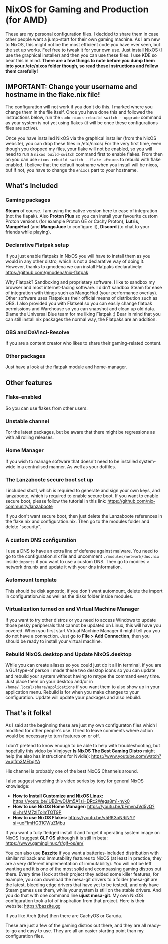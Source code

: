 # NixOS for Gaming and Production (for AMD)

These are my personal configuration files. I decided to share them in case other people want a jump-start for their own gaming machine. As I am new to NixOS, this might not be the most efficient code you have ever seen, but the set up works. Feel free to tweak it for your own use. Just install NixOS (I use the graphical installer) and then you can use these files. I use KDE so bear this in mind.
**There are a few things to note before you dump them into your /etc/nixos folder though, so read these instructions and follow them carefully!**

## IMPORTANT: Change your username and hostname in the flake.nix file!
The configuration will not work if you don't do this. I marked where you change them in the file itself. Once you have done this and followed the instructions below, run the `sudo nixos-rebuild switch --upgrade` command as your system is not yet using flakes (it will be once these configurations files are active).

Once you have installed NixOS via the graphical installer (from the NixOS website), you can drop these files in /etc/nixos/ 
For the very first time, even though you dropped my files, your flake will not be enabled, so you will need to run a `nixos build-switch` command first to enable flakes. From then on you can use `nixos-rebuild switch --flake .#nixos` to rebuild with flake enabled. I believe that the default hostname when you install will be nixos, buf if not, you have to change the `#nixos` part to your hostname.

## What's Included


### Gaming packages
**Steam** of course. I am using the native version here to ease of integration (not the flapak). Also **Proton Plus** so you can install your favourite custom Proton versions (for example Proton GE or Cachy Proton), **Lutris**, **MangoHud** (and **MangoJuce** to configure it), **Discord** (to chat to your friends while playing).

### Declarative Flatpak setup
If you just enable flatpaks in NixOS you will have to install them as you would in any other distro, which is not a declarative way of doing it. However, thanks to gmodena we can install Flatpaks declaratively: https://github.com/gmodena/nix-flatpak

Why Flatpak? Sandboxing and proprietary software. I like to sandbox my browser and most internet-facing software. I didn't sandbox Steam for ease of integration with things such as MangoHud (your performance overlay). Other software uses Flatpak as their official means of distribution such as OBS. I also provided you with Flatseal so you can easily change flatpak permissions and Warehouse so you can snapshot and clean up old data. Blame the Universal Blue team for me liking Flatpak ;)
Bear in mind that you can still install nix packages the normal way, the Flatpaks are an addition.

### OBS and DaVinci-Resolve
If you are a content creator who likes to share their gaming-related content.

### Other packages
Just have a look at the flatpak module and home-manager.

## Other features

### Flake-enabled
So you can use flakes from other users.

### Unstable channel
For the latest packages, but be aware that there might be regressions as with all rolling releases.

### Home Manager
If you wish to manage software that doesn't need to be installed system-wide in a centralised manner. As well as your dotfiles.

### The Lanzaboote secure boot set up 
I included sbctl, which is required to generate and sign your own keys, and lanzaboote, which is required to enable secure boot. If you want to enable secure boot, please follow the tutorial in this link: https://github.com/nix-community/lanzaboote 

If you don't want secure boot, then just delete the Lanzaboote references in the flake.nix and configuration.nix. Then go to the modules folder and delete "security".

### A custom DNS configuration
I use a DNS to have an extra line of defense against malware. You need to go to the configuration.nix file and uncomment `./modules/network/dns.nix` inside `imports` if you want to use a custom DNS. Then go to modiles > network dns.nix and update it with your dns information.

### Automount template
This should be disk agnostic, if you don't want automount, delete the import in configuration.nix as well as the disks folder inside modules.

### Virtualization turned on and Virtual Machine Manager
If you want to try other distros or you need to access Windows to update those pesky peripherals that cannot be updated on Linux, this will have you covered. When you first start Virtual Machine Manager it might tell you you do not have a connection. Just go to **File > Add Connection**, then you should be ready to install your virtual machine.

### Rebuild NixOS.desktop and Update NixOS.desktop
While you can create aliases so you could just do it all in terminal, if you are a GUI type-of person I made these two desktop icons so you can update and rebuild your system without having to retype the command every time. Just place them on your desktop and/or in `/home/.local/share/applications` if you want them to also show up in your application menu. Rebuild is for when you make changes to your configuration. Update will update your packages and also rebuild.

## That's it folks!
As I said at the beginning these are just my own configuraton files which I modified for other people's use. I tried to leave comments where action would be necessary to turn features on or off. 

I don't pretend to know enough to be able to help with troubleshooting, but hopefully this video by Vimjoyer **Is NixOS The Best Gaming Distro** might help (he also has instructions for Nvidia): https://www.youtube.com/watch?v=qlfm3MEbqYA

His channel is probably one of the best NixOS Channels around.

I also suggest watching this video series by tony for general NixOS knowledge:

- **How to Install Customize and NixOS Linux:** https://youtu.be/lUB2rwDUm5A?si=DRc2Wegs8m1-nvk0
- **How to use NixOS Home Manager:** https://youtu.be/bFmvnJVd5yQ?si=hrMM7zITolmTOT9P
- **How to use NixOS Flakes:** https://youtu.be/v5RK3oNRiNY?si=uoFImHG31CWuZMbu

If you want a fully fledged install it and forget it operating system image on NixOS I suggest **GLF OS** although it is still in beta: https://www.gaminglinux.fr/glf-os/en/ 

You can also use **Bazzite** if you want a batteries-included distribution with similar rollback and immutability features to NixOS (at least in practice, they are a very different implementation of immutability). You will not be left wanting and it is one of the most solid and ecompassing gaming distros out there. Every time I look at their project they added some killer features, for example, you can download the mesa-git drivers to a folder (mesa-git are the latest, bleeding edge drivers that have yet to be tested), and only have Steam games use them, while your system is still on the stable drivers. And you do that with one command line **ujust mesa-git**. My own NixOS configuration took a lot of inspiration from that project. Here is their website: https://bazzite.gg

If you like Arch (btw) then there are CachyOS or Garuda.

These are just a few of the gaming distros out there, and they are all ready-to-go and easy to use. They are all an easier starting point than my configuration files.

